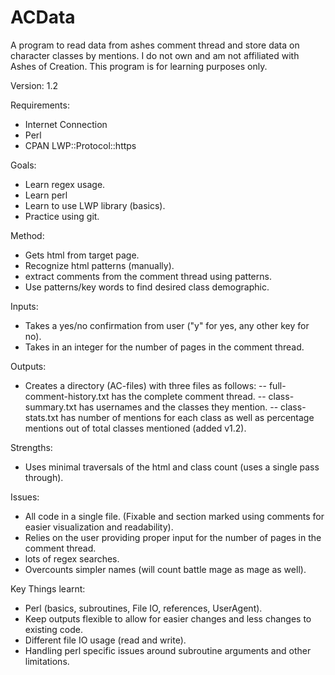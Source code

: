 # ACData

A program to read data from ashes comment thread and store data on character classes by mentions.
I do not own and am not affiliated with Ashes of Creation.
This program is for learning purposes only.

Version: 1.2

Requirements:
- Internet Connection
- Perl
- CPAN LWP::Protocol::https

Goals:
- Learn regex usage.
- Learn perl
- Learn to use LWP library (basics).
- Practice using git.

Method:
- Gets html from target page.
- Recognize html patterns (manually).
- extract comments from the comment thread using patterns.
- Use patterns/key words to find desired class demographic.

Inputs:
- Takes a yes/no confirmation from user ("y" for yes, any other key for no).
- Takes in an integer for the number of pages in the comment thread.

Outputs:
- Creates a directory (AC-files) with three files as follows:
-- full-comment-history.txt has the complete comment thread.
-- class-summary.txt has usernames and the classes they mention.
-- class-stats.txt has number of mentions for each class as well as percentage mentions out of total classes mentioned (added v1.2).

Strengths:
- Uses minimal traversals of the html and class count (uses a single pass through).

Issues:
- All code in a single file. (Fixable and section marked using comments for easier visualization and readability).
- Relies on the user providing proper input for the number of pages in the comment thread.
- lots of regex searches.
- Overcounts simpler names (will count battle mage as mage as well).


Key Things learnt:
- Perl (basics, subroutines, File IO, references, UserAgent).
- Keep outputs flexible to allow for easier changes and less changes to existing code.
- Different file IO usage (read and write).
- Handling perl specific issues around subroutine arguments and other limitations.
